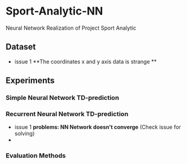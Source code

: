 # Sport-Analytic-NN
Neural Network Realization of Project Sport Analytic

## Dataset
* issue 1 **The coordinates x and y axis data is strange **


## Experiments

### Simple Neural Network TD-prediction

### Recurrent Neural Network TD-prediction
* issue 1 **problems: NN Network doesn't converge** (Check issue for solving)
*

### Evaluation Methods
